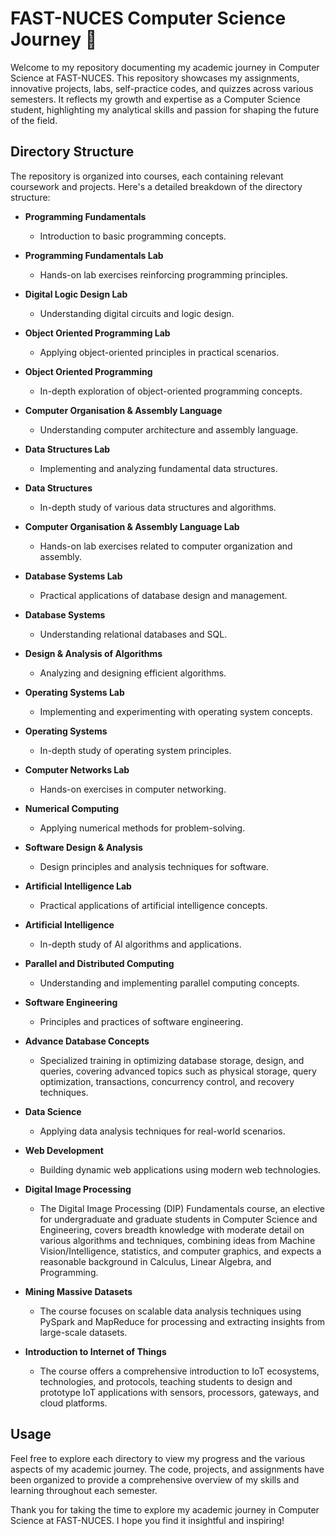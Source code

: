 # FAST-NUCES Computer Science Journey 🚀

Welcome to my repository documenting my academic journey in Computer Science at FAST-NUCES. This repository showcases my assignments, innovative projects, labs, self-practice codes, and quizzes across various semesters. It reflects my growth and expertise as a Computer Science student, highlighting my analytical skills and passion for shaping the future of the field.

## Directory Structure

The repository is organized into courses, each containing relevant coursework and projects. Here's a detailed breakdown of the directory structure:  

- **Programming Fundamentals**
  - Introduction to basic programming concepts.

- **Programming Fundamentals Lab**
  - Hands-on lab exercises reinforcing programming principles.

- **Digital Logic Design Lab**
  - Understanding digital circuits and logic design.

- **Object Oriented Programming Lab**
  - Applying object-oriented principles in practical scenarios.

- **Object Oriented Programming**
  - In-depth exploration of object-oriented programming concepts.

- **Computer Organisation & Assembly Language**
  - Understanding computer architecture and assembly language.

- **Data Structures Lab**
  - Implementing and analyzing fundamental data structures.

- **Data Structures**
  - In-depth study of various data structures and algorithms.

- **Computer Organisation & Assembly Language Lab**
  - Hands-on lab exercises related to computer organization and assembly.

- **Database Systems Lab**
  - Practical applications of database design and management.

- **Database Systems**
  - Understanding relational databases and SQL.

- **Design & Analysis of Algorithms**
  - Analyzing and designing efficient algorithms.

- **Operating Systems Lab**
  - Implementing and experimenting with operating system concepts.

- **Operating Systems**
  - In-depth study of operating system principles.

- **Computer Networks Lab**
  - Hands-on exercises in computer networking.

- **Numerical Computing**
  - Applying numerical methods for problem-solving.

- **Software Design & Analysis**
  - Design principles and analysis techniques for software.  

- **Artificial Intelligence Lab**
  - Practical applications of artificial intelligence concepts.

- **Artificial Intelligence**
  - In-depth study of AI algorithms and applications.

- **Parallel and Distributed Computing**
  - Understanding and implementing parallel computing concepts.

- **Software Engineering**
  - Principles and practices of software engineering.

- **Advance Database Concepts**
  - Specialized training in optimizing database storage, design, and queries, covering advanced topics such as physical storage, query optimization, transactions, concurrency control, and recovery techniques.

- **Data Science**
  - Applying data analysis techniques for real-world scenarios.

- **Web Development**
  - Building dynamic web applications using modern web technologies.

- **Digital Image Processing**  
  - The Digital Image Processing (DIP) Fundamentals course, an elective for undergraduate and graduate students in Computer Science and Engineering, covers breadth knowledge with moderate detail on various algorithms and techniques, combining ideas from Machine Vision/Intelligence, statistics, and computer graphics, and expects a reasonable background in Calculus, Linear Algebra, and Programming.  

- **Mining Massive Datasets**  
  - The course focuses on scalable data analysis techniques using PySpark and MapReduce for processing and extracting insights from large-scale datasets.  

- **Introduction to Internet of Things**    
  - The course offers a comprehensive introduction to IoT ecosystems, technologies, and protocols, teaching students to design and prototype IoT applications with sensors, processors, gateways, and cloud platforms.    

## Usage

Feel free to explore each directory to view my progress and the various aspects of my academic journey. The code, projects, and assignments have been organized to provide a comprehensive overview of my skills and learning throughout each semester.

Thank you for taking the time to explore my academic journey in Computer Science at FAST-NUCES. I hope you find it insightful and inspiring!
